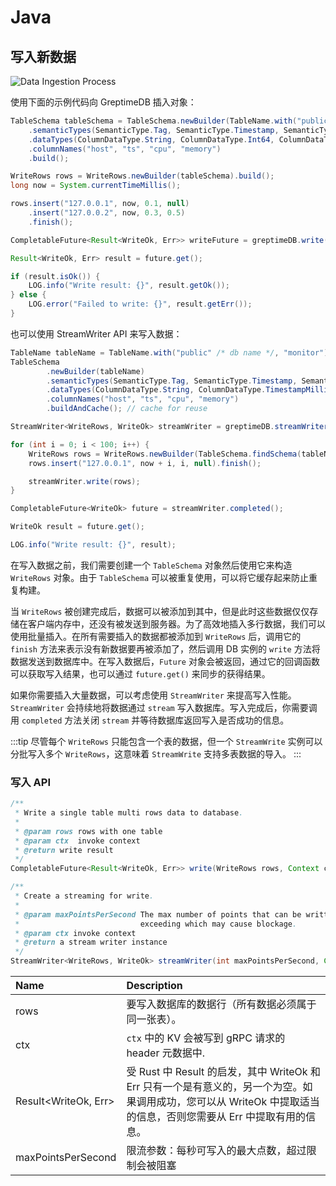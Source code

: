 # Java

## 写入新数据

![Data Ingestion Process](/data-ingest-process.png)

使用下面的示例代码向 GreptimeDB 插入对象：

``` java
TableSchema tableSchema = TableSchema.newBuilder(TableName.with("public" /* db name */, "monitor"))
    .semanticTypes(SemanticType.Tag, SemanticType.Timestamp, SemanticType.Field, SemanticType.Field)
    .dataTypes(ColumnDataType.String, ColumnDataType.Int64, ColumnDataType.Float64, ColumnDataType.Float64)
    .columnNames("host", "ts", "cpu", "memory")
    .build();

WriteRows rows = WriteRows.newBuilder(tableSchema).build();
long now = System.currentTimeMillis();

rows.insert("127.0.0.1", now, 0.1, null)
    .insert("127.0.0.2", now, 0.3, 0.5)
    .finish();

CompletableFuture<Result<WriteOk, Err>> writeFuture = greptimeDB.write(rows);

Result<WriteOk, Err> result = future.get();

if (result.isOk()) {
    LOG.info("Write result: {}", result.getOk());
} else {
    LOG.error("Failed to write: {}", result.getErr());
}
```

也可以使用 StreamWriter API 来写入数据：

``` java
TableName tableName = TableName.with("public" /* db name */, "monitor");
TableSchema
        .newBuilder(tableName)
        .semanticTypes(SemanticType.Tag, SemanticType.Timestamp, SemanticType.Field, SemanticType.Field)
        .dataTypes(ColumnDataType.String, ColumnDataType.TimestampMillisecond, ColumnDataType.Float64, ColumnDataType.Float64)
        .columnNames("host", "ts", "cpu", "memory")
        .buildAndCache(); // cache for reuse

StreamWriter<WriteRows, WriteOk> streamWriter = greptimeDB.streamWriter();

for (int i = 0; i < 100; i++) {
    WriteRows rows = WriteRows.newBuilder(TableSchema.findSchema(tableName)).build();
    rows.insert("127.0.0.1", now + i, i, null).finish();

    streamWriter.write(rows);
}

CompletableFuture<WriteOk> future = streamWriter.completed();

WriteOk result = future.get();

LOG.info("Write result: {}", result);
```

在写入数据之前，我们需要创建一个 `TableSchema` 对象然后使用它来构造 `WriteRows` 对象。由于 `TableSchema` 可以被重复使用，可以将它缓存起来防止重复构建。

当 `WriteRows` 被创建完成后，数据可以被添加到其中，但是此时这些数据仅仅存储在客户端内存中，还没有被发送到服务器。为了高效地插入多行数据，我们可以使用批量插入。在所有需要插入的数据都被添加到 `WriteRows` 后，调用它的 `finish` 方法来表示没有新数据要再被添加了，然后调用 DB 实例的 `write` 方法将数据发送到数据库中。在写入数据后，`Future` 对象会被返回，通过它的回调函数可以获取写入结果，也可以通过 `future.get()` 来同步的获得结果。

如果你需要插入大量数据，可以考虑使用 `StreamWriter` 来提高写入性能。`StreamWriter` 会持续地将数据通过 `stream` 写入数据库。写入完成后，你需要调用 `completed` 方法关闭 `stream` 并等待数据库返回写入是否成功的信息。

:::tip
尽管每个 `WriteRows` 只能包含一个表的数据，但一个 `StreamWrite` 实例可以分批写入多个 `WriteRows`，这意味着 `StreamWrite` 支持多表数据的导入。
:::

### 写入 API

```java
/**
 * Write a single table multi rows data to database.
 *
 * @param rows rows with one table
 * @param ctx  invoke context
 * @return write result
 */
CompletableFuture<Result<WriteOk, Err>> write(WriteRows rows, Context ctx);

/**
 * Create a streaming for write.
 *
 * @param maxPointsPerSecond The max number of points that can be written per second,
 *                           exceeding which may cause blockage.
 * @param ctx invoke context
 * @return a stream writer instance
 */
StreamWriter<WriteRows, WriteOk> streamWriter(int maxPointsPerSecond, Context ctx);
```

| Name                 | Description                                                                                                                                                        |
| :------------------- | :----------------------------------------------------------------------------------------------------------------------------------------------------------------- |
| rows                 | 要写入数据库的数据行（所有数据必须属于同一张表）。                                                                                                                 |
| ctx                  | `ctx` 中的 KV 会被写到 gRPC 请求的 header 元数据中.                                                                                                                |
| Result<WriteOk, Err> | 受 Rust 中 Result 的启发，其中 WriteOk 和 Err 只有一个是有意义的，另一个为空。如果调用成功，您可以从 WriteOk 中提取适当的信息，否则您需要从 Err 中提取有用的信息。|
| maxPointsPerSecond | 限流参数：每秒可写入的最大点数，超过限制会被阻塞 |

<!-- TODO -->
<!-- ## Delete -->
